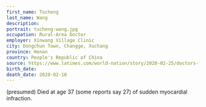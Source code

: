 ```yaml
---
first_name: Tucheng
last_name: Wang
description: 
portrait: tucheng-wang.jpg
occupation: Rural-Area Doctor
employer: Xinwang Village Clinic
city: Dongchun Town, Changge, Xuchang
province: Henan
country: People's Republic of China
source: https://www.latimes.com/world-nation/story/2020-02-25/doctors-fighting-coronavirus-in-china-die-of-both-infection-and-fatigue, https://twitter.com/qingwang1989/status/1246126857927503872
birth_date: 
death_date: 2020-02-10
---
```


(presumed) Died at age 37 (some reports say 27) of sudden myocardial infraction.